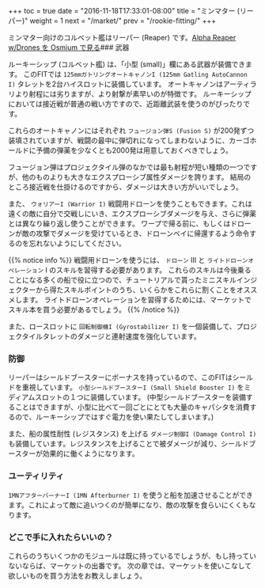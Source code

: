 +++
toc = true
date = "2016-11-18T17:33:01-08:00"
title = "ミンマター (リーパー)"
weight = 1
next = "/market/"
prev = "/rookie-fitting/"
+++

ミンマター向けのコルベット艦はリーパー (Reaper) です。<object type="image/svg+xml" data="https://o.smium.org/api/convert/119447/svg/119447-alpha-reaper-wdrone.svg?privatetoken=5479867580904636416"><a href="https://o.smium.org/loadout/private/119447/5479867580904636416">Alpha Reaper w/Drones を Osmium で見る</a></object>### 武器

ルーキーシップ (コルベット艦) は、「小型 (small)」欄にある武器が装備できます。 このFITでは `125mmガトリングオートキャノンI (125mm Gatling AutoCannon I)` タレットを2台ハイスロットに装備しています。 オートキャノンはアーティラリより射程には劣りますが、より射撃が素早いのが特徴です。 ルーキーシップにおいては接近戦が普通の戦い方ですので、近距離武装を使うのがぴったりです。

これらのオートキャノンにはそれぞれ `フュージョン弾S (Fusion S)` が200発ずつ装填されていますが、戦闘の最中に弾切れになってしまわないように、カーゴホールドに予備の弾薬を少なくとも2000発は用意しておくべきでしょう。

フュージョン弾はプロジェクタイル弾のなかでは最も射程が短い種類の一つですが、他のものよりも大きなエクスプローシブ属性ダメージを誇ります。
結局のところ接近戦を仕掛けるのですから、ダメージは大きい方がいいでしょう。

また、 `ウォリアーI (Warrior I)` 戦闘用ドローンを使うこともできます。これは遠くの敵に自分で交戦しにいき、エクスプローシブダメージを与え、さらに弾薬とは異なり繰り返し使うことができます。 ワープで帰る前に、もしくはドローンが敵の攻撃でダメージを受けているとき、ドローンベイに帰還するよう命令するのを忘れないようにしてください。

{{% notice info %}}
戦闘用ドローンを使うには、 `ドローン` III と `ライトドローンオペレーション` I のスキルを習得する必要があります。
これらのスキルは今後乗ることになる多くの船で役に立つので、チュートリアルで貰ったミニスキルインジェクターから得たスキルポイントのうち、いくらかをこれらに割くことをオススメします。 ライトドローンオペレーションを習得するためには、マーケットでスキル本を買う必要があるでしょう。
{{% /notice %}}

また、ロースロットに `回転制御機I (Gyrostabilizer I)` を一個装備して、プロジェクタイルタレットのダメージと連射速度を強化しています。

### 防御

リーパーはシールドブースターにボーナスを持っているので、このFITはシールドを重視しています。 `小型シールドブースターI (Small Shield Booster I)` をミディアムスロットの１つに装備しています。 (中型シールドブースターを装備することはできますが、小型に比べて一回ごとにとても大量のキャパシタを消費するので、ルーキーシップではすぐ電力を使い果たしてしまいます。)

また、船の属性耐性 (レジスタンス) を上げる `ダメージ制御I (Damage Control I)` も装備しています。レジスタンスを上げることで被ダメージが減り、シールドブースターが効果的に働くようになります。

### ユーティリティ

`1MNアフターバーナーI (1MN Afterburner I)` を使うと船を加速させることができます。これによって敵に追いつくのが簡単になり、敵の攻撃を食らいにくくもなります。

### どこで手に入れたらいいの？

これらのうちいくつかのモジュールは既に持っているでしょうが、もし持っていないならば、マーケットの出番です。
次の章では、マーケットを使いこなして欲しいものを買う方法をお教えしましょう。
